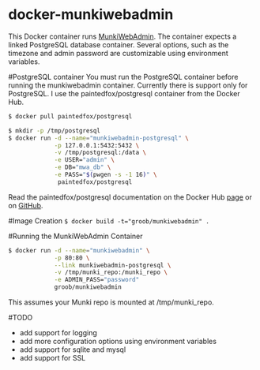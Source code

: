 docker-munkiwebadmin
==========

This Docker container runs [MunkiWebAdmin](https://code.google.com/p/munki/wiki/MunkiWebAdmin).
The container expects a linked PostgreSQL database container.
Several options, such as the timezone and admin password are customizable using environment variables.

#PostgreSQL container
You must run the PostgreSQL container before running the munkiwebadmin container.
Currently there is support only for PostgreSQL.
I use the paintedfox/postgresql container from the Docker Hub.

```bash
$ docker pull paintedfox/postgresql

$ mkdir -p /tmp/postgresql
$ docker run -d --name="munkiwebadmin-postgresql" \
             -p 127.0.0.1:5432:5432 \
             -v /tmp/postgresql:/data \
             -e USER="admin" \
             -e DB="mwa_db" \
             -e PASS="$(pwgen -s -1 16)" \
              paintedfox/postgresql
```

Read the paintedfox/postgresql documentation on the Docker Hub [page](https://registry.hub.docker.com/u/paintedfox/postgresql/) or on [GitHub](https://github.com/Painted-Fox/docker-postgresql).

#Image Creation
```$ docker build -t="groob/munkiwebadmin" .```

#Running the MunkiWebAdmin Container

```bash
$ docker run -d --name="munkiwebadmin" \
             -p 80:80 \
             --link munkiwebadmin-postgresql \
             -v /tmp/munki_repo:/munki_repo \
             -e ADMIN_PASS="password"
             groob/munkiwebadmin
```
This assumes your Munki repo is mounted at /tmp/munki_repo.

#TODO
* add support for logging
* add more configuration options using environment variables
* add support for sqlite and mysql
* add support for SSL
